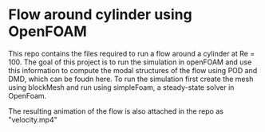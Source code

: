 # Flow around cylinder using OpenFOAM
This repo contains the files required to run a flow around a cylinder at Re = 100. The goal of this project is to run the simulation in openFOAM and use this information to compute the modal structures of the flow using POD and DMD, which can be foudn here.
To run the simulation first create the mesh using blockMesh and run using simpleFoam, a steady-state solver in OpenFoam.

The resulting animation of the flow is also attached in the repo as "velocity.mp4"
